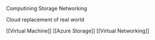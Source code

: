 Computining
Storage
Networking

Cloud replacement of real world

[[Virtual Machine]] 
[[Azure Storage]]
[[Virtual Networking]]
